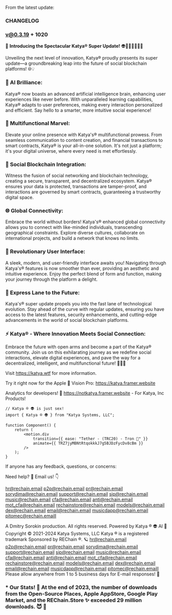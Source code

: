 From the latest update:

### CHANGELOG ###

### v@0.3.19 + 1020

🚀 **Introducing the Spectacular Katya® Super Update!** 👽👩🏻‍💻🕵🏻‍♀️

Unveiling the next level of innovation, Katya® proudly presents its super update—a groundbreaking leap into the future of social blockchain platforms! 🌐💡

### 🌈 AI Brilliance:
Katya® now boasts an advanced artificial intelligence brain, enhancing user experiences like never before. With unparalleled learning capabilities, Katya® adapts to user preferences, making every interaction personalized and efficient. Say hello to a smarter, more intuitive social experience!

### 🔄 Multifunctional Marvel:
Elevate your online presence with Katya's® multifunctional prowess. From seamless communication to content creation, and financial transactions to smart contracts, Katya® is your all-in-one solution. It's not just a platform; it's your digital universe, where every need is met effortlessly.

### 🔗 Social Blockchain Integration:
Witness the fusion of social networking and blockchain technology, creating a secure, transparent, and decentralized ecosystem. Katya® ensures your data is protected, transactions are tamper-proof, and interactions are governed by smart contracts, guaranteeing a trustworthy digital space.

### 🌐 Global Connectivity:
Embrace the world without borders! Katya's® enhanced global connectivity allows you to connect with like-minded individuals, transcending geographical constraints. Explore diverse cultures, collaborate on international projects, and build a network that knows no limits.

### 🚀 Revolutionary User Interface:
A sleek, modern, and user-friendly interface awaits you! Navigating through Katya's® features is now smoother than ever, providing an aesthetic and intuitive experience. Enjoy the perfect blend of form and function, making your journey through the platform a delight.

### 🚄 Express Lane to the Future:
Katya's® super update propels you into the fast lane of technological evolution. Stay ahead of the curve with regular updates, ensuring you have access to the latest features, security enhancements, and cutting-edge advancements in the world of social blockchain platforms.

### ⚡ Katya® - Where Innovation Meets Social Connection:
Embrace the future with open arms and become a part of the Katya® community. Join us on this exhilarating journey as we redefine social interactions, elevate digital experiences, and pave the way for a decentralized, intelligent, and multifunctional future! 🌟👾🚀

Visit https://katya.wtf for more information.

Try it right now for the Apple 🧃 Vision Pro: https://katya.framer.website

Analytics for developers! 🤳 
https://notkatya.framer.website - For Katya, Inc Products!

```
// Katya ® 👽 is just sex!
import { Katya ® 👽 } from "Katya Systems, LLC";

function Component() {
    return (
        <motion.div
            transition={{ ease: "Tether - (TRC20) - Tron 🍕" }}
            animate={{ TRZ7jyMBNtRtqokkkJ7g5BJDzFycDv8cBm }}
        />
    );
}
```

If anyone has any feedback, questions, or concerns:

Need help? 🤔
Email us! 👇

hr@rechain.email p2p@rechain.email pr@rechain.email sorydima@rechain.email support@rechain.email sip@rechain.email music@rechain.email cfa@rechain.email anti@rechain.email mot_cfa@rechain.email rechainstore@rechain.email models@rechain.email dex@rechain.email email@rechain.email musicdapp@rechain.email pitomec@rechain.emaill

A Dmitry Sorokin production. All rights reserved.
Powered by Katya ® 👽 AI 🧠
Copyright © 2021-2024 Katya Systems, LLC
Katya ® is a registered trademark
Sponsored by REChain ®️. 🪐
hr@rechain.email p2p@rechain.email pr@rechain.email sorydima@rechain.email support@rechain.email sip@rechain.email music@rechain.email cfa@rechain.email anti@rechain.email mot_cfa@rechain.email rechainstore@rechain.email models@rechain.email dex@rechain.email email@rechain.email musicdapp@rechain.email pitomec@rechain.emaill
Please allow anywhere from 1 to 5 business days for E-mail responses! 💌

### * Our Stats! 👀 At the end of 2023, the number of downloads from the Open-Source Places, Apple AppStore, Google Play Market, and the REChain.Store ✨ exceeded 29 million downloads. 😈 👀
